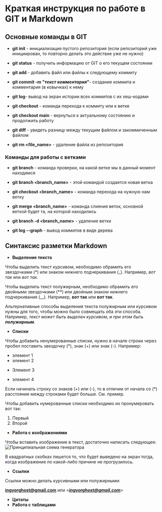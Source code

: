 # Краткая инструкция по работе в GIT и Markdown
## Основные команды в GIT

+ **git init** - инициализация пустого репозитория (если репозиторий уже инициирован, то повторно делать это действие уже не нужно)

+ **git status** - получить информацию от GIT о его текущем состоянии
+ **git add** - добавить файл или файлы к следующему коммиту
+ **git commit -m "*текст комментария*"**- создание коммита и комментария (в ковычках) к нему
+ **git log**- вывод на экран истории всех коммитов с их хеш-кодами
+ **git checkout** - команда перехода к коммиту или к ветке
+ **git checkout main** - вернуться к актуальному состоянию и продолжить работу
+ **git diff** - увидеть разницу между текущим файлом и закоммиченным файлом
+ **git rm <file_name>** - удаление файла из репозитория
### Команды для работы с ветками
+ **git branch** - команда проверки, на какой ветке мы в данный момент находимся
+ **git branch <branch_name>** - этой командой создается новая ветка

+ **git checkout <branch_name>** - команда перехода на нужную нам ветку
+ **git merge <branch_name>** - команда слияния веток, основной веткой будет та, на которой находились
+ **git branch -d <branch_name>** - удаление ветки
+ **git log --graph** - вывод коммитов в виде дерева

## Синтаксис разметки Markdown
+ **Выделение текста**

Чтобы выделить текст курсивом, необходимо обрамить его звездочками (*) или знаком нижнего подчеркивания (_). Например, *вот так* или _вот так_.

Чтобы выделить текст полужирным, необходимо обрамить его двойными звездочками (**) или двойным знаком нижнего подчеркивания (__). Например, **вот так** или __вот так__.

Альтернативные способы выделения текста полужирным или курсивом нужны для того, чтобы можно было совмещать оба эти способа. Например, _текст может быть выделен курсивом, и при этом быть **полужирным**_.
+ **Списки**

Чтобы добавить ненумерованные списки, нужно в начале строки через пробел поставить звездочку (*), знак (+) или знак (-). Например:
* элемент 1
* элемент 2
+ Элемент 3
- элемент 4

Если начинать строку со знаков (+) или (-), то в отличии от начала со (*) расстояние между строками будет больше. См. пример.

Чтобы добавить нумерованные списки необходимо их пронумеровать вот так:

1. Первый
2. Второй


+ **Работа с изображениями**

Чтобы вставить изображение в текст, достаточно написать следующее:
![Принципиальная схема генератора](090.jpg)

В квадратных скобках пишется то, что будет выведено на экран тогда, когда изображение по какой-либо причине не прогрузилось.

+ **Ссылки**

Ссылки можно делать курсивными или полужирными:

**<ingvorghost@gmail.com>** или <_**ingvorghost@gmail.com**_>
+ **Цитаты**
+ **Работа с таблицами**